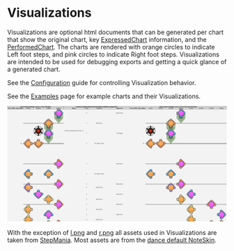 # Visualizations

Visualizations are optional html documents that can be generated per chart that show the original chart, key [ExpressedChart](../../StepManiaLibrary/docs/ExpressedChart.md) information, and the [PerformedChart](../../StepManiaLibrary/docs/PerformedChart.md). The charts are rendered with orange circles to indicate Left foot steps, and pink circles to indicate Right foot steps. Visualizations are intended to be used for debugging exports and getting a quick glance of a generated chart.

See the [Configuration](Config.md) guide for controlling Visualization behavior.

See the [Examples](Examples.md) page for example charts and their Visualizations.

![Visualizations](visualization-example.png)

With the exception of [l.png](../html/src/l.png) and [r.png](../html/src/r.png) all assets used in Visualizations are taken from [StepMania](https://github.com/stepmania/stepmania). Most assets are from the [dance default NoteSkin](https://github.com/stepmania/stepmania/tree/5_1-new/NoteSkins/dance/default).